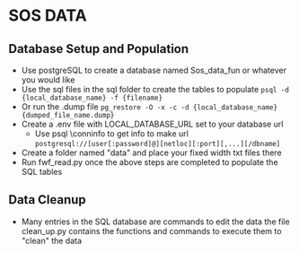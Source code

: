 # SOS DATA
## Database Setup and Population
- Use postgreSQL to create a database named Sos\_data\_fun or whatever you would like
- Use the sql files in the sql folder to create the tables to populate `psql -d {local_database_name} -f {filename}`
- Or run the .dump file `pg_restore -O -x -c -d {local_database_name} {dumped_file_name.dump}`
- Create a .env file with LOCAL\_DATABASE\_URL set to your database url 
    - Use psql \conninfo to get info to make url `postgresql://[user[:password]@][netloc][:port][,...][/dbname]`
- Create a folder named "data" and place your fixed width txt files there
- Run fwf\_read.py once the above steps are completed to populate the SQL tables

## Data Cleanup
- Many entries in the SQL database are commands to edit the data the file clean\_up.py contains the functions and commands to execute them to "clean" the data


